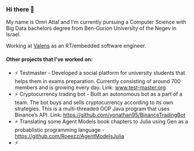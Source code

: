 ### Hi there 👋

My name is Omri Attal and I'm currently pursuing a Computer Science with Big Data bachelors degree from Ben-Gurion University of the Negev in Israel.

Working at [Valens](https://www.valens.com/) as an RT/embedded software engineer.

#### Other projects that I've worked on:
* ⚡ Testmaster - Developed a social platform for university students that helps them in exams preparation. Currently consisting of around 700 members and is growing every day. Link: www.test-master.org
* ⚡ Cryptocurrency trading bot - Built an autonomous bot as a part of a team. The bot buys and sells cryptocurrency according to its own strategies. This is a multi-threaded OOP Java program that uses Binance’s API. Link: https://github.com/yonathan95/BinanceTradingBot
* ⚡ Translating some Agent Models book chapters to Julia using Gen as a probablistic programming language - https://github.com/Roeezz/AgentModelsJulia
* ⚡

<!--
**omriattal/omriattal** is a ✨ _special_ ✨ repository because its `README.md` (this file) appears on your GitHub profile.

Here are some ideas to get you started:

- 🔭 I’m currently working on ...
- 🌱 I’m currently learning ...
- 👯 I’m looking to collaborate on ...
- 🤔 I’m looking for help with ...
- 💬 Ask me about ...
- 📫 How to reach me: ...
- 😄 Pronouns: ...
- ⚡ Fun fact: ...
-->
